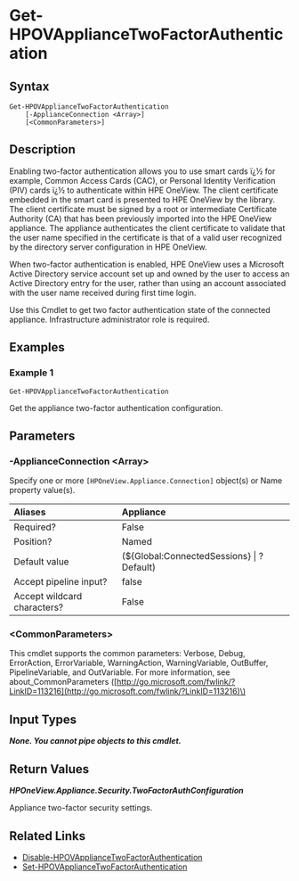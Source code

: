 ﻿---
description: Get appliance two-factor configuration.
---

# Get-HPOVApplianceTwoFactorAuthentication

## Syntax

```text
Get-HPOVApplianceTwoFactorAuthentication
    [-ApplianceConnection <Array>]
    [<CommonParameters>]
```

## Description

Enabling two-factor authentication allows you to use smart cards ï¿½ for example, Common Access Cards (CAC), or Personal Identity Verification (PIV) cards ï¿½ to authenticate within HPE OneView. The client certificate embedded in the smart card is presented to HPE OneView by the library. The client certificate must be signed by a root or intermediate Certificate Authority (CA) that has been previously imported into the HPE OneView appliance. The appliance authenticates the client certificate to validate that the user name specified in the certificate is that of a valid user recognized by the directory server configuration in HPE OneView.

When two-factor authentication is enabled, HPE OneView uses a Microsoft Active Directory service account set up and owned by the user to access an Active Directory entry for the user, rather than using an account associated with the user name received during first time login.

Use this Cmdlet to get two factor authentication state of the connected appliance.  Infrastructure administrator role is required.

## Examples

###  Example 1 

```text
Get-HPOVApplianceTwoFactorAuthentication
```

Get the appliance two-factor authentication configuration.

## Parameters

### -ApplianceConnection &lt;Array&gt;

Specify one or more `[HPOneView.Appliance.Connection]` object(s) or Name property value(s).

| Aliases | Appliance |
| :--- | :--- |
| Required? | False |
| Position? | Named |
| Default value | (${Global:ConnectedSessions} &vert; ? Default) |
| Accept pipeline input? | false |
| Accept wildcard characters? | False |

### &lt;CommonParameters&gt;

This cmdlet supports the common parameters: Verbose, Debug, ErrorAction, ErrorVariable, WarningAction, WarningVariable, OutBuffer, PipelineVariable, and OutVariable. For more information, see about\_CommonParameters \([http://go.microsoft.com/fwlink/?LinkID=113216](http://go.microsoft.com/fwlink/?LinkID=113216)\)

## Input Types

_**None.  You cannot pipe objects to this cmdlet.**_

## Return Values

_**HPOneView.Appliance.Security.TwoFactorAuthConfiguration**_

Appliance two-factor security settings.

## Related Links

* [Disable-HPOVApplianceTwoFactorAuthentication](disable-hpovappliancetwofactorauthentication.md)
* [Set-HPOVApplianceTwoFactorAuthentication](set-hpovappliancetwofactorauthentication.md)
